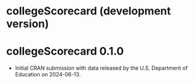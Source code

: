 # collegeScorecard (development version)

# collegeScorecard 0.1.0

* Initial CRAN submission with data released by the U.S. Department of Education on 2024-06-13.
